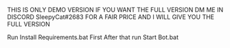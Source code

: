

THIS IS ONLY DEMO VERSION IF YOU WANT THE FULL VERSION DM ME IN DISCORD SleepyCat#2683 FOR A FAIR PRICE AND I WILL GIVE YOU THE FULL VERSION


Run Install Requirements.bat First
After that run Start Bot.bat
